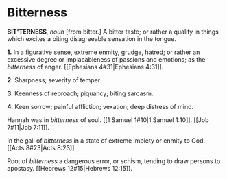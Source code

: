 # Bitterness

**BIT'TERNESS**, _noun_ \[from bitter.\] A bitter taste; or rather a quality in things which excites a biting disagreeable sensation in the tongue.

**1.** In a figurative sense, extreme enmity, grudge, hatred; or rather an excessive degree or implacableness of passions and emotions; as the _bitterness_ of anger. [[Ephesians 4#31|Ephesians 4:31]].

**2.** Sharpness; severity of temper.

**3.** Keenness of reproach; piquancy; biting sarcasm.

**4.** Keen sorrow; painful affliction; vexation; deep distress of mind.

Hannah was in _bitterness_ of soul. [[1 Samuel 1#10|1 Samuel 1:10]]. [[Job 7#11|Job 7:11]].

In the gall of _bitterness_ in a state of extreme impiety or enmity to God. [[Acts 8#23|Acts 8:23]].

Root of _bitterness_ a dangerous error, or schism, tending to draw persons to apostasy. [[Hebrews 12#15|Hebrews 12:15]].